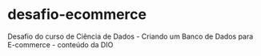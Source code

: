 # desafio-ecommerce
Desafio do curso de Ciência de Dados - Criando um Banco de Dados para E-commerce - conteúdo da DIO

